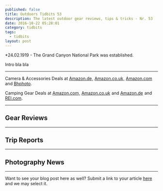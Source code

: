 ```yaml
---
published: false
title: Outdoors Tidbits 53
description: The latest outdoor gear reviews, tips & tricks - Nr. 53
date: 2016-10-22 05:28:01
category: tidbits
tags:
  - tidbits
layout: post
---
```


*24.02.1919 - The Grand Canyon National Park was established.

Intro bla bla

---

Camera & Accessories Deals at <a target="_blank" rel="nofollow" href="https://www.amazon.de/b/?_encoding=UTF8&camp=1638&creative=6742&linkCode=ur2&node=5457338031&pf_rd_i=571860&pf_rd_m=A3JWKAKR8XB7XF&pf_rd_p=1067386747&pf_rd_r=5564YVT458WCD2B30ZR9&pf_rd_s=merchandised-search-leftnav&pf_rd_t=101&site-redirect=de&tag=hikeve-21" rel="nofollow">Amazon.de</a><img src="http://ir-de.amazon-adsystem.com/e/ir?t=hikeve-21&l=ur2&o=3" width="1" height="1" border="0" alt="" style="border:none !important; margin:0px !important;"/>, 
<a target="_blank" rel="nofollow" href="https://www.amazon.co.uk/discounts-offers-pc-electronics/b/?_encoding=UTF8&camp=1634&creative=6738&linkCode=ur2&node=590987031&tag=hikeve07-21" rel="nofollow">Amazon.co.uk</a><img src="http://ir-uk.amazon-adsystem.com/e/ir?t=hikeve07-21&l=ur2&o=2" width="1" height="1" border="0" alt="" style="border:none !important; margin:0px !important;"/>, <a target="_blank" href="https://www.amazon.com/s/ref=s9_acss_bw_ln_camcolla_1_1?rh=i%3Aelectronics%2Cn%3A761198&ie=UTF8&pf_rd_m=ATVPDKIKX0DER&pf_rd_s=merchandised-search-leftnav&pf_rd_r=VJHQ4RB0RC82JN9P0705&pf_rd_t=101&pf_rd_p=2580408662&pf_rd_i=502394&_encoding=UTF8&tag=hikeve-20&linkCode=ur2&linkId=71ecc71caff04cc23a9737fbf6aa20a2&camp=1789&creative=9325" rel="nofollow">Amazon.com</a><img src="//ir-na.amazon-adsystem.com/e/ir?t=hikeve-20&l=ur2&o=1" width="1" height="1" border="0" alt="" style="border:none !important; margin:0px !important;" /> and <a href="http://www.bhphotovideo.com/find/dealZone.jsp/BI/19674/KBID/12320">Bhphoto</a>.

Camping Gear Deals at <a target="_blank" href="https://www.amazon.com/s/ref=amb_link_445064522_1?ie=UTF8&bbn=9927316011&field-pct-off=50-&lo=outdoor-recreation&rh=i%3Aoutdoor-recreation%2Cn%3A9927316011%2Cp_6%3AATVPDKIKX0DER%2Cn%3A3400371&pf_rd_m=ATVPDKIKX0DER&pf_rd_s=merchandised-search-leftnav&pf_rd_r=S3PAWAAFM66NGJ18FCH2&pf_rd_t=101&pf_rd_p=2362500142&pf_rd_i=9927316011&_encoding=UTF8&tag=hikeve-20&linkCode=ur2&linkId=63e7f0be9cfa6757362850ac0a82a8cb&camp=1789&creative=9325" rel="nofollow">Amazon.com</a><img src="//ir-na.amazon-adsystem.com/e/ir?t=hikeve-20&l=ur2&o=1" width="1" height="1" border="0" alt="" style="border:none !important; margin:0px !important;">, <a target="_blank" rel="nofollow" href="https://www.amazon.co.uk/s/?_encoding=UTF8&bbn=350630011&camp=1634&creative=6738&linkCode=ur2&pf_rd_i=319545011&pf_rd_m=A3P5ROKL5A1OLE&pf_rd_p=866645087&pf_rd_r=PKBNQ9633DWAG2Y7K80D&pf_rd_s=merchandised-search-leftnav&pf_rd_t=101&rh=i%3Asports%2Cn%3A318949011%2Cn%3A!319532011%2Cn%3A350630011%2Cn%3A319545011&tag=hikeve07-21" rel="nofollow">Amazon.co.uk</a><img src="http://ir-uk.amazon-adsystem.com/e/ir?t=hikeve07-21&l=ur2&o=2" width="1" height="1" border="0" alt="" style="border:none !important; margin:0px !important;" /> and <a target="_blank" rel="nofollow" href="https://www.amazon.de/s/?_encoding=UTF8&__mk_de_DE=%C3%85M%C3%85Z%C3%95%C3%91&bbn=16435091&camp=1638&creative=6742&linkCode=ur2&pf_rd_i=7194943031&pf_rd_m=A3JWKAKR8XB7XF&pf_rd_p=1e4b6427-ff04-4726-8a4e-7bfffbd495ae&pf_rd_r=2Z93BFR2FYQ5JCQ2GP6P&pf_rd_s=merchandised-search-leftnav&pf_rd_t=101&rh=i%3Asports%2Cn%3A16435051%2Cn%3A16435091%2Cn%3A16435151%2Cp_6%3AA3JWKAKR8XB7XF&site-redirect=de&tag=hikeve-21">Amazon.de</a><img src="http://ir-de.amazon-adsystem.com/e/ir?t=hikeve-21&l=ur2&o=3" width="1" height="1" border="0" alt="" style="border:none !important; margin:0px !important;" /> and <a href="https://www.rei.com/rei-garage/c/camping-and-hiking?r=c&pagesize=84&queryRule=outlet-only&ir=category%3Acamping-and-hiking&outlet=true" rel="nofollow">REI.com</a>.

---

## Gear Reviews

---

## Trip Reports

---

## Photography News

---

Want to see your blog post here as well? Submit a link to your article [here](https://www.facebook.com/HikeVentures/) and we may select it.
